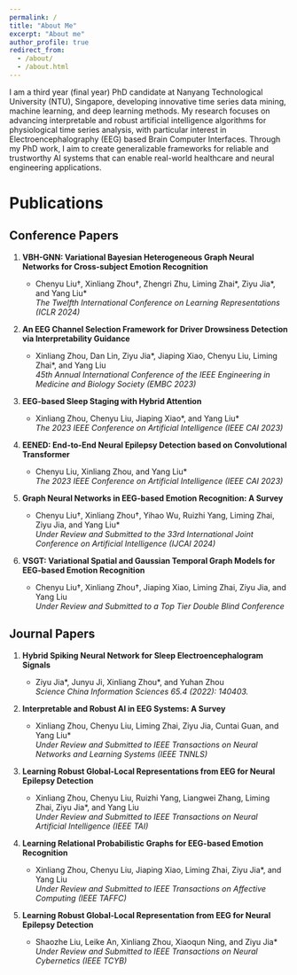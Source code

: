 ```yaml
---
permalink: /
title: "About Me"
excerpt: "About me"
author_profile: true
redirect_from: 
  - /about/
  - /about.html
---
```


I am a third year (final year) PhD candidate at Nanyang Technological University (NTU), Singapore, developing innovative time series data mining, machine learning, and deep learning methods. My research focuses on advancing interpretable and robust artificial intelligence algorithms for physiological time series analysis, with particular interest in Electroencephalography (EEG) based Brain Computer Interfaces. Through my PhD work, I aim to create generalizable frameworks for reliable and trustworthy AI systems that can enable real-world healthcare and neural engineering applications.

Publications
======

Conference Papers
------
1. **VBH-GNN: Variational Bayesian Heterogeneous Graph Neural Networks for Cross-subject Emotion Recognition**  
   - Chenyu Liu†, Xinliang Zhou†, Zhengri Zhu, Liming Zhai*, Ziyu Jia*, and Yang Liu*  
   *The Twelfth International Conference on Learning Representations (ICLR 2024)*

2. **An EEG Channel Selection Framework for Driver Drowsiness Detection via Interpretability Guidance**  
   - Xinliang Zhou, Dan Lin, Ziyu Jia*, Jiaping Xiao, Chenyu Liu, Liming Zhai*, and Yang Liu  
   *45th Annual International Conference of the IEEE Engineering in Medicine and Biology Society (EMBC 2023)*

3. **EEG-based Sleep Staging with Hybrid Attention**  
   - Xinliang Zhou, Chenyu Liu, Jiaping Xiao*, and Yang Liu*  
   *The 2023 IEEE Conference on Artificial Intelligence (IEEE CAI 2023)*

4. **EENED: End-to-End Neural Epilepsy Detection based on Convolutional Transformer**  
   - Chenyu Liu, Xinliang Zhou, and Yang Liu*  
   *The 2023 IEEE Conference on Artificial Intelligence (IEEE CAI 2023)*

5. **Graph Neural Networks in EEG-based Emotion Recognition: A Survey**  
    - Chenyu Liu†, Xinliang Zhou†, Yihao Wu, Ruizhi Yang, Liming Zhai, Ziyu Jia, and Yang Liu*  
    *Under Review and Submitted to the 33rd International Joint Conference on Artificial Intelligence (IJCAI 2024)*

6. **VSGT: Variational Spatial and Gaussian Temporal Graph Models for EEG-based Emotion Recognition**  
    - Chenyu Liu†, Xinliang Zhou†, Jiaping Xiao, Liming Zhai, Ziyu Jia, and Yang Liu  
    *Under Review and Submitted to a Top Tier Double Blind Conference*


Journal Papers
------
1. **Hybrid Spiking Neural Network for Sleep Electroencephalogram Signals**  
   - Ziyu Jia*, Junyu Ji, Xinliang Zhou*, and Yuhan Zhou  
   *Science China Information Sciences 65.4 (2022): 140403.*

2. **Interpretable and Robust AI in EEG Systems: A Survey**  
   - Xinliang Zhou, Chenyu Liu, Liming Zhai, Ziyu Jia, Cuntai Guan, and Yang Liu*  
   *Under Review and Submitted to IEEE Transactions on Neural Networks and Learning Systems (IEEE TNNLS)*

3. **Learning Robust Global-Local Representations from EEG for Neural Epilepsy Detection**  
   - Xinliang Zhou, Chenyu Liu, Ruizhi Yang, Liangwei Zhang, Liming Zhai, Ziyu Jia*, and Yang Liu  
   *Under Review and Submitted to IEEE Transactions on Neural Artificial Intelligence (IEEE TAI)*

4. **Learning Relational Probabilistic Graphs for EEG-based Emotion Recognition**  
   - Xinliang Zhou, Chenyu Liu, Jiaping Xiao, Liming Zhai, Ziyu Jia*, and Yang Liu  
   *Under Review and Submitted to IEEE Transactions on Affective Computing (IEEE TAFFC)*

5. **Learning Robust Global-Local Representation from EEG for Neural Epilepsy Detection**  
   - Shaozhe Liu, Leike An, Xinliang Zhou, Xiaoqun Ning, and Ziyu Jia*  
   *Under Review and Submitted to IEEE Transactions on Neural Cybernetics (IEEE TCYB)*


